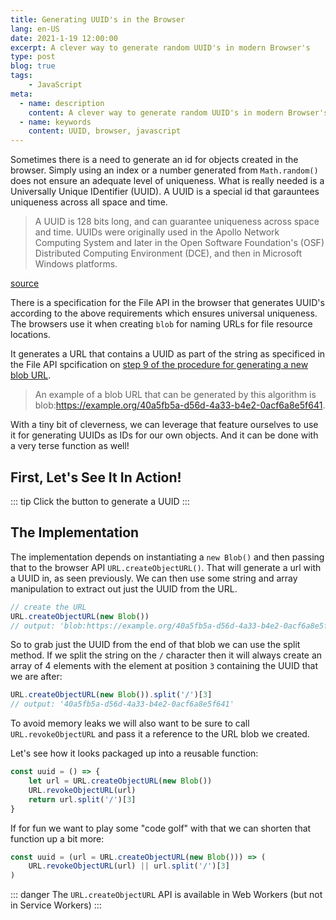 ```yaml
---
title: Generating UUID's in the Browser
lang: en-US
date: 2021-1-19 12:00:00
excerpt: A clever way to generate random UUID's in modern Browser's 
type: post
blog: true
tags:
    - JavaScript
meta:
  - name: description
    content: A clever way to generate random UUID's in modern Browser's 
  - name: keywords
    content: UUID, browser, javascript
---
```


Sometimes there is a need to generate an id for objects created in the browser. Simply using an index or a number generated from `Math.random()` does not ensure an adequate level of uniqueness. What is really needed is a Universally Unique IDentifier (UUID). A UUID is a special id that garauntees uniqueness across all space and time.

>  A UUID is 128 bits long, and can guarantee uniqueness across space and time.  UUIDs were originally used in the Apollo Network Computing System and later in the Open Software Foundation's (OSF) Distributed Computing Environment (DCE), and then in Microsoft Windows platforms.

[source](https://tools.ietf.org/html/rfc4122)

There is a specification for the File API in the browser that generates UUID's according to the above requirements which ensures universal uniqueness. The browsers use it when creating `blob` for naming URLs for file resource locations. 

It generates a URL that contains a UUID as part of the string as specificed in the File API spcification on [step 9 of the procedure for generating a new blob URL](https://w3c.github.io/FileAPI/#unicodeBlobURL).

> An example of a blob URL that can be generated by this algorithm is blob:https://example.org/40a5fb5a-d56d-4a33-b4e2-0acf6a8e5f641.

With a tiny bit of cleverness, we can leverage that feature ourselves to use it for generating UUIDs as IDs for our own objects. And it can be done with a very terse function as well!

## First, Let's See It In Action!

::: tip
Click the button to generate a UUID
:::

<GenUUID />

## The Implementation

The implementation depends on instantiating a `new Blob()` and then passing that to the browser API `URL.createObjectURL()`. That will generate a url with a UUID in, as seen previously. We can then use some string and array manipulation to extract out just the UUID from the URL.

```js
// create the URL
URL.createObjectURL(new Blob()) 
// output: 'blob:https://example.org/40a5fb5a-d56d-4a33-b4e2-0acf6a8e5f641'
```

So to grab just the UUID from the end of that blob we can use the split method. If we split the string on the `/` character then it will always create an array of 4 elements with the element at position `3` containing the UUID that we are after:

```js
URL.createObjectURL(new Blob()).split('/')[3]
// output: '40a5fb5a-d56d-4a33-b4e2-0acf6a8e5f641'
```

To avoid memory leaks we will also want to be sure to call `URL.revokeObjectURL` and pass it a reference to the URL blob we created. 

Let's see how it looks packaged up into a reusable function:

```js
const uuid = () => {
    let url = URL.createObjectURL(new Blob())
    URL.revokeObjectURL(url)
    return url.split('/')[3]
}
```

If for fun we want to play some "code golf" with that we can shorten that function up a bit more:

```js
const uuid = (url = URL.createObjectURL(new Blob())) => (
    URL.revokeObjectURL(url) || url.split('/')[3]
)
```

::: danger
The `URL.createObjectURL` API is available in Web Workers (but not in Service Workers)
:::




